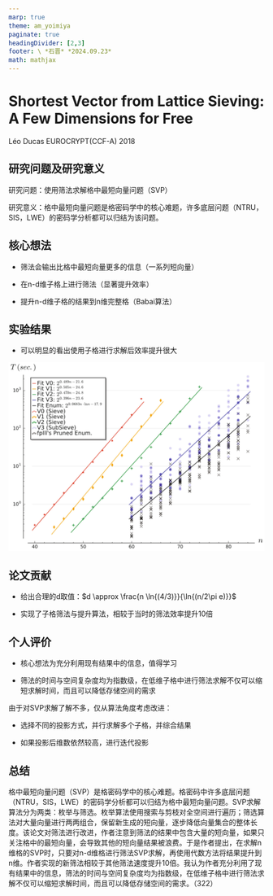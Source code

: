 ```yaml
---
marp: true
theme: am_yoimiya
paginate: true
headingDivider: [2,3]
footer: \ *石晋* *2024.09.23*
math: mathjax
---
```


<!-- _class: cover_a -->
<!-- _paginate: "" -->
<!-- _footer: "" -->

# Shortest Vector from Lattice Sieving: A Few Dimensions for Free

L&eacute;o Ducas
EUROCRYPT(CCF-A) 2018

## 研究问题及研究意义

研究问题：使用筛法求解格中最短向量问题（SVP）

研究意义：格中最短向量问题是格密码学中的核心难题，许多底层问题（NTRU，SIS，LWE）的密码学分析都可以归结为该问题。

## 核心想法

- 筛法会输出比格中最短向量更多的信息（一系列短向量）

- 在n-d维子格上进行筛法（显著提升效率）

- 提升n-d维子格的结果到n维完整格（Babai算法）

## 实验结果

<!-- _class: cols-2-37 -->

<div class=limg>

- 可以明显的看出使用子格进行求解后效率提升很大

</div>

<div class=rimg>

![#c h:500](./_EUROCRYPT_2018_SubSieve.assets/image-20240922170435436.png)

</div>

## 论文贡献

- 给出合理的d取值：$d \approx \frac{n \ln{(4/3)}}{\ln{(n/2\pi e)}}$

- 实现了子格筛法与提升算法，相较于当时的筛法效率提升10倍

## 个人评价

- 核心想法为充分利用现有结果中的信息，值得学习

- 筛法的时间与空间复杂度均为指数级，在低维子格中进行筛法求解不仅可以缩短求解时间，而且可以降低存储空间的需求

由于对SVP求解了解不多，仅从算法角度考虑改进：

- 选择不同的投影方式，并行求解多个子格，并综合结果

- 如果投影后维数依然较高，进行迭代投影

## 总结

格中最短向量问题（SVP）是格密码学中的核心难题。格密码中许多底层问题（NTRU，SIS，LWE）的密码学分析都可以归结为格中最短向量问题。SVP求解算法分为两类：枚举与筛选。枚举算法使用搜索与剪枝对全空间进行遍历；筛选算法对大量向量进行两两组合，保留新生成的短向量，逐步降低向量集合的整体长度。该论文对筛法进行改进，作者注意到筛法的结果中包含大量的短向量，如果只关注格中的最短向量，会导致其他的短向量结果被浪费。于是作者提出，在求解n维格的SVP时，只要对n-d维格进行筛法SVP求解，再使用代数方法将结果提升到n维。作者实现的新筛法相较于其他筛法速度提升10倍。我认为作者充分利用了现有结果中的信息，筛法的时间与空间复杂度均为指数级，在低维子格中进行筛法求解不仅可以缩短求解时间，而且可以降低存储空间的需求。（322）
